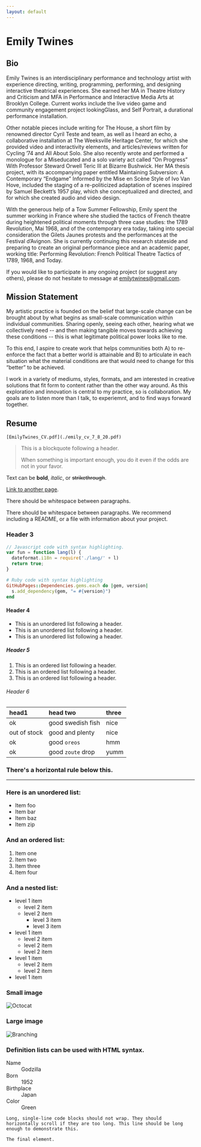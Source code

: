 ```yaml
---
layout: default
---
```




# Emily Twines

## Bio
Emily Twines is an interdisciplinary performance and technology artist with experience directing, writing, programming, performing, and designing interactive theatrical experiences. She earned her MA in Theatre History and Criticism and MFA in Performance and Interactive Media Arts at Brooklyn College. Current works include the live video game and community engagement project lookingGlass, and Self Portrait, a durational performance installation.

Other notable pieces include writing for The House, a short film by renowned director Cyril Teste and team, as well as I heard an echo, a collaborative installation at The Weeksville Heritage Center, for which she provided video and interactivity elements, and articles/reviews written for Cycling ’74 and All About Solo. She also recently wrote and performed a monologue for a Miseducated and a solo variety act called “On Progress” With Professor Steward Orwell Teric III at Bizarre Bushwick. Her MA thesis project, with its accompanying paper entitled Maintaining Subversion: A Contemporary “Endgame” Informed by the Mise en Scène Style of Ivo Van Hove, included the staging of a re-politicized adaptation of scenes inspired by Samuel Beckett’s 1957 play, which she conceptualized and directed, and for which she created audio and video design.

With the generous help of a Tow Summer Fellowship, Emily spent the summer working in France where she studied the tactics of French theatre during heightened political moments through three case studies: the 1789 Revolution, Mai 1968, and of the contemporary era today, taking into special consideration the Gilets Jaunes protests and the performances at the Festival d’Avignon. She is currently continuing this research stateside and preparing to create an original performance piece and an academic paper, working title: Performing Revolution: French Political Theatre Tactics of 1789, 1968, and Today.

If you would like to participate in any ongoing project (or suggest any others), please do not hesitate to message at emilytwines@gmail.com.


## Mission Statement
My artistic practice is founded on the belief that large-scale change can be brought about by what begins as small-scale communication within individual communities. Sharing openly, seeing each other, hearing what we collectively need -- and then making tangible moves towards achieving these conditions -- this is what legitimate political power looks like to me.

To this end, I aspire to create work that helps communities both A) to re-enforce the fact that a better world is attainable and B) to articulate in each situation what the material conditions are that would need to change for this “better” to be achieved.

I work in a variety of mediums, styles, formats, and am interested in creative solutions that fit form to content rather than the other way around. As this exploration and innovation is central to my practice, so is collaboration. My goals are to listen more than I talk, to experiemnt, and to find ways forward together.

## Resume

 	[EmilyTwines_CV.pdf](./emily_cv_7_8_20.pdf)




> This is a blockquote following a header.
>
> When something is important enough, you do it even if the odds are not in your favor.



Text can be **bold**, _italic_, or ~~strikethrough~~.

[Link to another page](./another-page.html).

There should be whitespace between paragraphs.

There should be whitespace between paragraphs. We recommend including a README, or a file with information about your project.

### Header 3

```js
// Javascript code with syntax highlighting.
var fun = function lang(l) {
  dateformat.i18n = require('./lang/' + l)
  return true;
}
```

```ruby
# Ruby code with syntax highlighting
GitHubPages::Dependencies.gems.each do |gem, version|
  s.add_dependency(gem, "= #{version}")
end
```

#### Header 4

*   This is an unordered list following a header.
*   This is an unordered list following a header.
*   This is an unordered list following a header.

##### Header 5

1.  This is an ordered list following a header.
2.  This is an ordered list following a header.
3.  This is an ordered list following a header.

###### Header 6

| head1        | head two          | three |
|:-------------|:------------------|:------|
| ok           | good swedish fish | nice  |
| out of stock | good and plenty   | nice  |
| ok           | good `oreos`      | hmm   |
| ok           | good `zoute` drop | yumm  |

### There's a horizontal rule below this.

* * *

### Here is an unordered list:

*   Item foo
*   Item bar
*   Item baz
*   Item zip

### And an ordered list:

1.  Item one
1.  Item two
1.  Item three
1.  Item four

### And a nested list:

- level 1 item
  - level 2 item
  - level 2 item
    - level 3 item
    - level 3 item
- level 1 item
  - level 2 item
  - level 2 item
  - level 2 item
- level 1 item
  - level 2 item
  - level 2 item
- level 1 item

### Small image

![Octocat](https://github.githubassets.com/images/icons/emoji/octocat.png)

### Large image

![Branching](https://guides.github.com/activities/hello-world/branching.png)


### Definition lists can be used with HTML syntax.

<dl>
<dt>Name</dt>
<dd>Godzilla</dd>
<dt>Born</dt>
<dd>1952</dd>
<dt>Birthplace</dt>
<dd>Japan</dd>
<dt>Color</dt>
<dd>Green</dd>
</dl>

```
Long, single-line code blocks should not wrap. They should horizontally scroll if they are too long. This line should be long enough to demonstrate this.
```

```
The final element.
```
